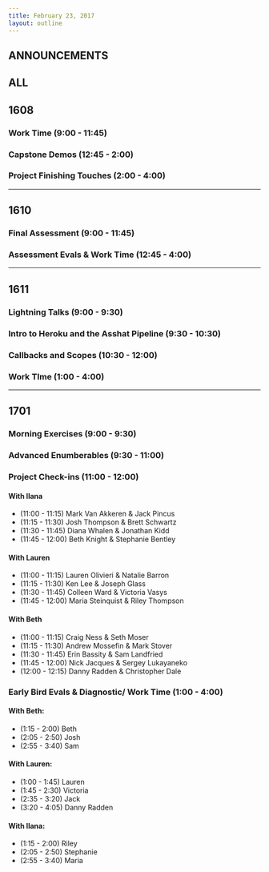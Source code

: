 ```yaml
---
title: February 23, 2017
layout: outline
---
```


## ANNOUNCEMENTS

## ALL

## 1608

### Work Time (9:00 - 11:45)

### Capstone Demos (12:45 - 2:00)

### Project Finishing Touches (2:00 - 4:00)

***

## 1610

### Final Assessment (9:00 - 11:45)

### Assessment Evals & Work Time (12:45 - 4:00)

***

## 1611

### Lightning Talks (9:00 - 9:30)

### Intro to Heroku and the Asshat Pipeline (9:30 - 10:30)

### Callbacks and Scopes (10:30 - 12:00)

### Work TIme (1:00 - 4:00)

***

## 1701

### Morning Exercises (9:00 - 9:30)

### Advanced Enumberables (9:30 - 11:00)

### Project Check-ins (11:00 - 12:00)

#### With Ilana

*   (11:00 - 11:15) Mark Van Akkeren & Jack Pincus
*   (11:15 - 11:30) Josh Thompson & Brett Schwartz
*   (11:30 - 11:45) Diana Whalen & Jonathan Kidd
*   (11:45 - 12:00) Beth Knight & Stephanie Bentley

#### With Lauren

*   (11:00 - 11:15) Lauren Olivieri & Natalie Barron
*   (11:15 - 11:30) Ken Lee & Joseph Glass
*   (11:30 - 11:45) Colleen Ward & Victoria Vasys
*   (11:45 - 12:00) Maria Steinquist & Riley Thompson

#### With Beth

*   (11:00 - 11:15) Craig Ness & Seth Moser
*   (11:15 - 11:30) Andrew Mossefin & Mark Stover
*   (11:30 - 11:45) Erin Bassity & Sam Landfried
*   (11:45 - 12:00) Nick Jacques & Sergey Lukayaneko
*   (12:00 - 12:15) Danny Radden & Christopher Dale


### Early Bird Evals & Diagnostic/ Work Time (1:00 - 4:00)

#### With Beth:

*   (1:15 - 2:00) Beth
*   (2:05 - 2:50) Josh
*   (2:55 - 3:40) Sam

#### With Lauren:

*   (1:00 - 1:45) Lauren
*   (1:45 - 2:30) Victoria
*   (2:35 - 3:20) Jack
*   (3:20 - 4:05) Danny Radden

#### With Ilana:

*   (1:15 - 2:00) Riley
*   (2:05 - 2:50) Stephanie
*   (2:55 - 3:40) Maria
